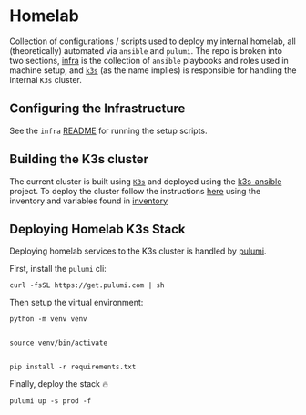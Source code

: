 # Homelab

Collection of configurations / scripts used to deploy my internal homelab, all (theoretically) automated via `ansible` and `pulumi`. The repo is broken into two sections, [infra](/infra) is the collection of `ansible` playbooks and roles used in machine setup, and [`k3s`](/k3s) (as the name implies) is responsible for handling the internal `K3s` cluster.

## Configuring the Infrastructure

See the `infra` [README](/infra/README.md) for running the setup scripts.

## Building the K3s cluster

The current cluster is built using [`K3s`](https://docs.k3s.io/) and deployed using the [k3s-ansible](https://github.com/k3s-io/k3s-ansible/tree/master) project. To deploy the cluster follow the instructions [here](https://docs.k3s.io/) using the inventory and variables found in [inventory](/inventory)

## Deploying Homelab K3s Stack

Deploying homelab services to the K3s cluster is handled by [pulumi](https://www.pulumi.com/).

First, install the `pulumi` cli: 

```script
curl -fsSL https://get.pulumi.com | sh
```

Then setup the virtual environment:

```script
python -m venv venv


source venv/bin/activate


pip install -r requirements.txt
```


Finally, deploy the stack :fire:

`pulumi up -s prod -f`